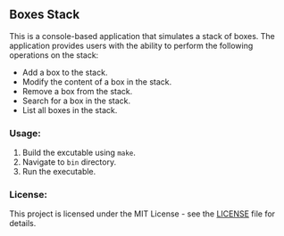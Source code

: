 ## Boxes Stack
This is a console-based application that simulates a stack of boxes. The application provides users with the ability to perform the following operations on the stack:
- Add a box to the stack.
- Modify the content of a box in the stack.
- Remove a box from the stack.
- Search for a box in the stack.
- List all boxes in the stack.

### Usage:
1. Build the excutable using `make`.
2. Navigate to `bin` directory.
3. Run the executable.

### License:
This project is licensed under the MIT License - see the [LICENSE](LICENSE) file for details.
